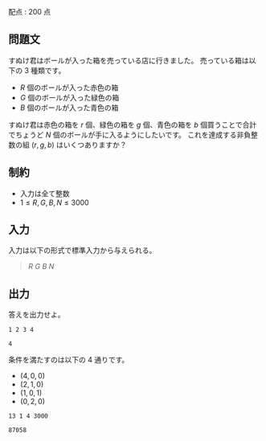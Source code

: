 配点 : $200$ 点

## 問題文

すぬけ君はボールが入った箱を売っている店に行きました。
売っている箱は以下の $3$ 種類です。

- $R$ 個のボールが入った赤色の箱
- $G$ 個のボールが入った緑色の箱
- $B$ 個のボールが入った青色の箱

すぬけ君は赤色の箱を $r$ 個、緑色の箱を $g$ 個、青色の箱を $b$ 個買うことで合計でちょうど $N$ 個のボールが手に入るようにしたいです。
これを達成する非負整数の組 $(r,g,b)$ はいくつありますか？

## 制約

- 入力は全て整数
- $1 \leq R,G,B,N \leq 3000$

## 入力

入力は以下の形式で標準入力から与えられる。

> $R$ $G$ $B$ $N$

## 出力

答えを出力せよ。

```input1
1 2 3 4
```

```output1
4
```

条件を満たすのは以下の $4$ 通りです。

- $(4,0,0)$
- $(2,1,0)$
- $(1,0,1)$
- $(0,2,0)$

```input2
13 1 4 3000
```

```output2
87058
```